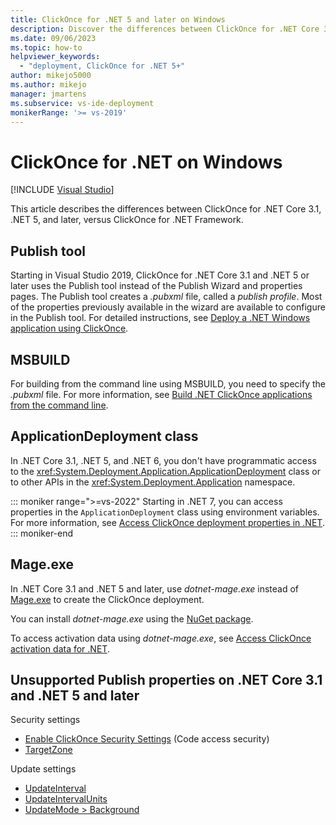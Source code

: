 ```yaml
---
title: ClickOnce for .NET 5 and later on Windows
description: Discover the differences between ClickOnce for .NET Core 3.1 and .NET 5 and later versions, versus ClickOnce for .NET Framework.
ms.date: 09/06/2023
ms.topic: how-to
helpviewer_keywords:
  - "deployment, ClickOnce for .NET 5+"
author: mikejo5000
ms.author: mikejo
manager: jmartens
ms.subservice: vs-ide-deployment
monikerRange: '>= vs-2019'
---
```

# ClickOnce for .NET on Windows

 [!INCLUDE [Visual Studio](~/includes/applies-to-version/vs-windows-only.md)]

This article describes the differences between ClickOnce for .NET Core 3.1, .NET 5, and later, versus ClickOnce for .NET Framework.

## Publish tool

Starting in Visual Studio 2019, ClickOnce for .NET Core 3.1 and .NET 5 or later uses the Publish tool instead of the Publish Wizard and properties pages. The Publish tool creates a *.pubxml* file, called a *publish profile*. Most of the properties previously available in the wizard are available to configure in the Publish tool. For detailed instructions, see [Deploy a .NET Windows application using ClickOnce](../deployment/quickstart-deploy-using-clickonce-folder.md).

## MSBUILD

For building from the command line using MSBUILD, you need to specify the *.pubxml* file. For more information, see [Build .NET ClickOnce applications from the command line](../deployment/building-dotnet-clickonce-applications-from-the-command-line.md).

## ApplicationDeployment class

In .NET Core 3.1, .NET 5, and .NET 6, you don't have programmatic access to the <xref:System.Deployment.Application.ApplicationDeployment> class or to other APIs in the <xref:System.Deployment.Application> namespace.

::: moniker range=">=vs-2022"
Starting in .NET 7, you can access properties in the `ApplicationDeployment` class using environment variables. For more information, see [Access ClickOnce deployment properties in .NET](../deployment/access-clickonce-deployment-properties-dotnet.md).
::: moniker-end

## Mage.exe

In .NET Core 3.1 and .NET 5 and later, use *dotnet-mage.exe* instead of [Mage.exe](../deployment/clickonce-security-and-deployment.md#clickonce-tools) to create the ClickOnce deployment.

You can install *dotnet-mage.exe* using the [NuGet package](https://www.nuget.org/packages/Microsoft.DotNet.Mage/).

To access activation data using *dotnet-mage.exe*, see [Access ClickOnce activation data for .NET](../deployment/access-clickonce-activation-data-dotnet.md).

## Unsupported Publish properties on .NET Core 3.1 and .NET 5 and later

Security settings

- [Enable ClickOnce Security Settings](../deployment/code-access-security-for-clickonce-applications.md) (Code access security)
- [TargetZone](../deployment/securing-clickonce-applications.md#zones)

Update settings

- [UpdateInterval](../deployment/choosing-a-clickonce-update-strategy.md#specify-update-intervals)
- [UpdateIntervalUnits](../deployment/choosing-a-clickonce-update-strategy.md#specify-update-intervals)
- [UpdateMode > Background](../deployment/building-clickonce-applications-from-the-command-line.md#publish-properties)